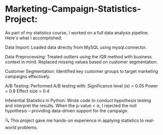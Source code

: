 # Marketing-Campaign-Statistics-Project:

As part of my statistics course, I worked on a full data analysis pipeline. Here's what I accomplished:

Data Import: Loaded data directly from MySQL using mysql.connector.

Data Preprocessing:
Treated outliers using the IQR method with business context in mind.
Replaced missing values based on customer segmentation.

Customer Segmentation: Identified key customer groups to target marketing campaigns effectively.

A/B Testing:
Performed A/B testing with:
Significance level (α) = 0.05
Power = 0.8
Effect size = 0.4

Inferential Statistics in Python:
Wrote code to conduct hypothesis testing and interpret the results.
When the p-value < α, I rejected the null hypothesis – providing data-driven support for the campaign.

🔍 This project gave me hands-on experience in applying statistics to real-world problems.
